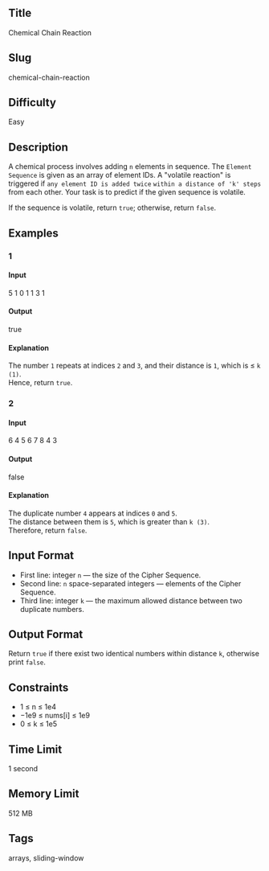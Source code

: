 ## Title

Chemical Chain Reaction

## Slug

chemical-chain-reaction

## Difficulty

Easy

## Description

A chemical process involves adding `n` elements in sequence. The `Element Sequence` is given as an array of element IDs. A "volatile reaction" is triggered if `any element ID is added twice` `within a distance of 'k' steps` from each other. Your task is to predict if the given sequence is volatile.

If the sequence is volatile, return `true`; otherwise, return `false`.

## Examples

### 1

#### Input

5
1 0 1 1 3
1

#### Output

true

#### Explanation

The number `1` repeats at indices `2` and `3`, and their distance is `1`, which is ≤ `k (1)`.  
Hence, return `true`. 


### 2

#### Input

6
4 5 6 7 8 4
3

#### Output

false

#### Explanation

The duplicate number `4` appears at indices `0` and `5`.  
The distance between them is `5`, which is greater than `k (3)`.  
Therefore, return `false`.

## Input Format  

- First line: integer `n` — the size of the Cipher Sequence.  
- Second line: `n` space-separated integers — elements of the Cipher Sequence.  
- Third line: integer `k` — the maximum allowed distance between two duplicate numbers.

## Output Format  

Return `true` if there exist two identical numbers within distance `k`, otherwise print `false`.  



## Constraints  

- 1 ≤ n ≤ 1e4  
- −1e9 ≤ nums[i] ≤ 1e9  
- 0 ≤ k ≤ 1e5  

## Time Limit

1 second

## Memory Limit

512 MB

## Tags

arrays, sliding-window